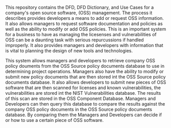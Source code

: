 This repository contains the DFD, DFD Dictionary, and Use Cases for a company's open source software, (OSS) management. The process it 
describes provides developers a means to add or request OSS information. It also allows managers to request software documentation and 
policies as well as the ability to modify or add OSS policies. This is an important system for a business to have as managing the 
licesenses and vulnerabilities of OSS can be a daunting task with serious repurcussions if handled improperly. It also provides managers 
and developers with information that is vital to planning the design of new tools and technologies. 

This system allows managers and developers to retrieve company OSS policy douments from the OSS Source policy documents database to use in determining project operations. Managers also have the ability to modify or submit new policy documents that are then stored int the OSS Source policy documents database. It also allows developers to submit new pieces of OSS software that are then scanned for licenses and known vulnerabilities, the vulnerabilities are stored int the NIST Vulnerabilities database. The results of this scan are stored in the OSS Component Database. Managers and Developers can then query this database to compare the results against the company OSS policy documents in the OSS Source policy documents database. By comparing them the Managers and Developers can decide if or how to use a certain piece of OSS software.
